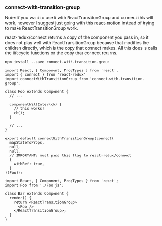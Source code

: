 ### connect-with-transition-group

Note: if you want to use it with ReactTransitionGroup and connect this will
work, however I suggest just going with this [react-motion](https://github.com/chenglou/react-motion)
instead of trying to make ReactTransitionGroup work.

react-redux/connect returns a copy of the component you pass in, so it does not
play well with ReactTransitionGroup because that modifies the children directly,
which is the copy that connect makes. All this does is calls the lifecycle
functions on the copy that connect returns.

```
npm install --save connect-with-transition-group
```

```
import React, { Component, PropTypes } from 'react';
import { connect } from 'react-redux'
import connectWithTransitionGroup from 'connect-with-transition-group';

class Foo extends Component {
  // ...

  componentWillEnter(cb) {
    // this works!
    cb();
  }

  // ...
}

export default connectWithTransitionGroup(connect(
  mapStateToProps,
  null,
  null,
  // IMPORTANT: must pass this flag to react-redux/connect
  {
    withRef: true,
  }
)(Foo));
```

```
import React, { Component, PropTypes } from 'react';
import Foo from './Foo.js';

class Bar extends Component {
  render() {
    return <ReactTransitionGroup>
      <Foo />
    </ReactTransitionGroup>;
  }
}
```
